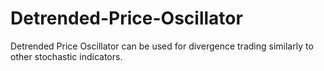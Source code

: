# Detrended-Price-Oscillator
Detrended Price Oscillator can be used for divergence trading similarly to other stochastic indicators.
